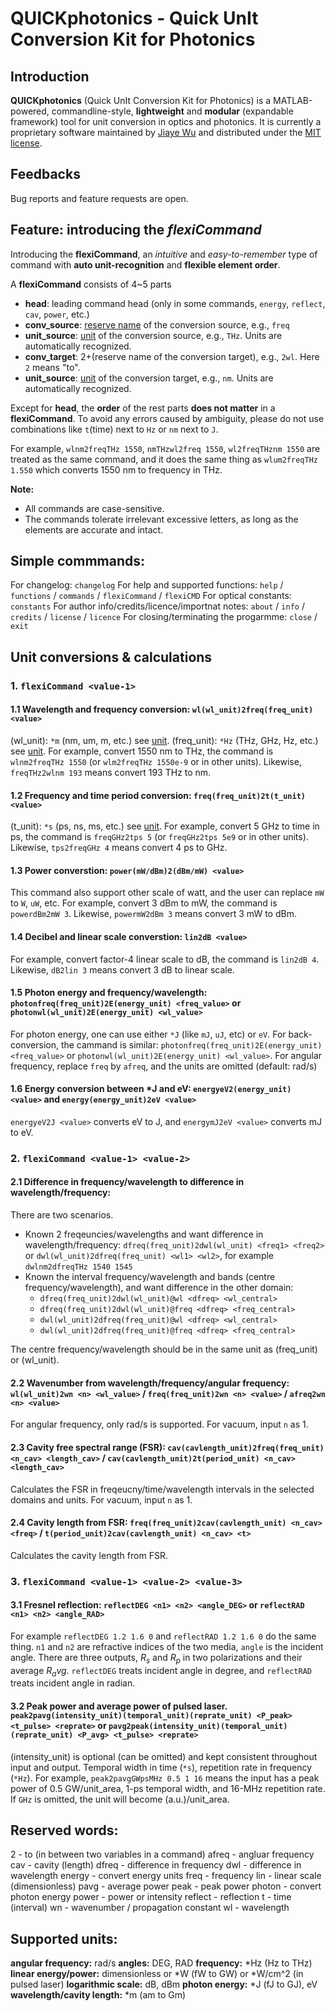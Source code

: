 # QUICKphotonics - Quick UnIt Conversion Kit for Photonics

## Introduction

**QUICKphotonics** (Quick UnIt Conversion Kit for Photonics) is a MATLAB-powered, commandline-style, **lightweight** and **modular** (expandable framework) tool for unit conversion in optics and photonics. It is currently a proprietary software maintained by [Jiaye Wu](https://jiaye-wu.github.io) and distributed under the [MIT license](https://opensource.org/license/mit).

## Feedbacks

Bug reports and feature requests are open.

## Feature: introducing the *flexiCommand*

Introducing the **flexiCommand**, an *intuitive* and *easy-to-remember* type of command with **auto unit-recognition** and **flexible element order**.

A **flexiCommand** consists of 4~5 parts

- **head**: leading command head (only in some commands, ```energy```, ```reflect```, ```cav```, ```power```, etc.)
- **conv_source**: [reserve name](#reserved-words) of the conversion source, e.g., ```freq``` 
- **unit_source**: [unit](#supported-units) of the conversion source, e.g., ```THz```. Units are automatically recognized.
- **conv_target**: 2+(reserve name of the conversion target), e.g., ```2wl```. Here ```2``` means "to".
- **unit_source**: [unit](#supported-units) of the conversion target, e.g., ```nm```. Units are automatically recognized.
  
Except for **head**, the **order** of the rest parts **does not matter** in a **flexiCommand**. 
To avoid any errors caused by ambiguity, please do not use combinations like ```t```(time) next to ```Hz``` or ```nm``` next to ```J```. 

For example, ```wlnm2freqTHz 1550```, ```nmTHzwl2freq 1550```, ```wl2freqTHznm 1550``` are treated as the same command, and it does the same thing as ```wlum2freqTHz 1.550``` which converts 1550 nm to frequency in THz.

**Note:** 

- All commands are case-sensitive. 
- The commands tolerate irrelevant excessive letters, as long as the elements are accurate and intact. 

## Simple commmands:

For changelog: ```changelog```
For help and supported functions: ```help``` / ```functions``` / ```commands``` / ```flexiCommand``` / ```flexiCMD```
For optical constants: ```constants```
For author info/credits/licence/importnat notes: ```about``` / ```info``` / ```credits``` / ```license``` / ```licence```
For closing/terminating the progarmme: ```close``` / ```exit```

## Unit conversions & calculations

### 1. ```flexiCommand <value-1>```

#### 1.1 Wavelength and frequency conversion: ```wl(wl_unit)2freq(freq_unit) <value>```

(wl_unit): ```*m``` (nm, um, m, etc.) see [unit](#supported-units).
(freq_unit): ```*Hz``` (THz, GHz, Hz, etc.) see [unit](#supported-units).
For example, convert 1550 nm to THz, the command is ```wlnm2freqTHz 1550``` (or ```wlm2freqTHz 1550e-9``` or in other units).
Likewise, ```freqTHz2wlnm 193``` means convert 193 THz to nm.

#### 1.2 Frequency and time period conversion: ```freq(freq_unit)2t(t_unit) <value>```

(t_unit): ```*s``` (ps, ns, ms, etc.) see [unit](#supported-units).
For example, convert 5 GHz to time in ps, the command is ```freqGHz2tps 5``` (or ```freqGHz2tps 5e9``` or in other units).
Likewise, ```tps2freqGHz 4``` means convert 4 ps to GHz.

#### 1.3 Power converstion: ```power(mW/dBm)2(dBm/mW) <value>```

This command also support other scale of watt, and the user can replace ```mW``` to ```W```, ```uW```, etc.
For example, convert 3 dBm to mW, the command is ```powerdBm2mW 3```.
Likewise, ```powermW2dBm 3``` means convert 3 mW to dBm.

#### 1.4 Decibel and linear scale converstion: ```lin2dB <value>```

For example, convert factor-4 linear scale to dB, the command is ```lin2dB 4```.
Likewise, ```dB2lin 3``` means convert 3 dB to linear scale.

#### 1.5 Photon energy and frequency/wavelength: ```photonfreq(freq_unit)2E(energy_unit) <freq_value>``` or ```photonwl(wl_unit)2E(energy_unit) <wl_value>```

For photon energy, one can use either ```*J``` (like ```mJ```, ```uJ```, etc) or ```eV```.
For back-conversion, the cammand is similar: ```photonfreq(freq_unit)2E(energy_unit) <freq_value>``` or ```photonwl(wl_unit)2E(energy_unit) <wl_value>```.
For angular frequency, replace ```freq``` by ```afreq```, and the units are omitted (default: rad/s)

#### 1.6 Energy conversion between *J and eV: ```energyeV2(energy_unit) <value>``` and ```energy(energy_unit)2eV <value>``` 

```energyeV2J <value>``` converts eV to J, and ```energymJ2eV <value>``` converts mJ to eV.

### 2. ```flexiCommand <value-1> <value-2>```

#### 2.1 Difference in frequency/wavelength to difference in wavelength/frequency: 

There are two scenarios.
- Known 2 freqeuncies/wavelengths and want difference in wavelength/frequency: ```dfreq(freq_unit)2dwl(wl_unit) <freq1> <freq2>``` or ```dwl(wl_unit)2dfreq(freq_unit) <wl1> <wl2>```, for example ```dwlnm2dfreqTHz 1540 1545```
- Known the interval frequency/wavelength and bands (centre frequency/wavelength), and want difference in the other domain: 
  - ```dfreq(freq_unit)2dwl(wl_unit)@wl <dfreq> <wl_central>```
  - ```dfreq(freq_unit)2dwl(wl_unit)@freq <dfreq> <freq_central>```
  - ```dwl(wl_unit)2dfreq(freq_unit)@wl <dfreq> <wl_central>```
  - ```dwl(wl_unit)2dfreq(freq_unit)@freq <dfreq> <freq_central>```

The centre frequency/wavelength should be in the same unit as (freq_unit) or (wl_unit).

#### 2.2 Wavenumber from wavelength/frequency/angular frequency: ```wl(wl_unit)2wn <n> <wl_value>``` / ```freq(freq_unit)2wn <n> <value>``` / ```afreq2wn <n> <value>```

For angular frequency, only rad/s is supported. For vacuum, input ```n``` as 1.

#### 2.3 Cavity free spectral range (FSR): ```cav(cavlength_unit)2freq(freq_unit) <n_cav> <length_cav>``` / ```cav(cavlength_unit)2t(period_unit) <n_cav> <length_cav>```

Calculates the FSR in freqeucny/time/wavelength intervals in the selected domains and units. For vacuum, input ```n``` as 1.

#### 2.4 Cavity length from FSR: ```freq(freq_unit)2cav(cavlength_unit) <n_cav> <freq>``` / ```t(period_unit)2cav(cavlength_unit) <n_cav> <t>```

Calculates the cavity length from FSR.

### 3. ```flexiCommand <value-1> <value-2> <value-3>```

#### 3.1 Fresnel reflection: ```reflectDEG <n1> <n2> <angle_DEG>``` or ```reflectRAD <n1> <n2> <angle_RAD>```

For example ```reflectDEG 1.2 1.6 0``` and ```reflectRAD 1.2 1.6 0``` do the same thing.
```n1``` and ```n2``` are refractive indices of the two media, ```angle``` is the incident angle. There are three outputs, $R_s$ and $R_p$ in two polarizations and their average $R_avg$.
```reflectDEG``` treats incident angle in degree, and ```reflectRAD``` treats incident angle in radian.

#### 3.2 Peak power and average power of pulsed laser. ```peak2pavg(intensity_unit)(temporal_unit)(reprate_unit) <P_peak> <t_pulse> <reprate>``` or ```pavg2peak(intensity_unit)(temporal_unit)(reprate_unit) <P_avg> <t_pulse> <reprate>```

(intensity_unit) is optional (can be omitted) and kept consistent throughout input and output.
Temporal width in time (```*s```), repetition rate in frequency (```*Hz```).
For example, ```peak2pavgGWpsMHz 0.5 1 16``` means the input has a peak power of 0.5 GW/unit_area, 1-ps temporal width, and 16-MHz repetition rate. If ```GHz``` is omitted, the unit will become (a.u.)/unit_area.

## Reserved words:

2 - to (in between two variables in a command)
afreq - angluar frequency
cav - cavity (length)
dfreq - difference in frequency
dwl - difference in wavelength
energy -  convert energy units
freq - frequency
lin - linear scale (dimensionless)
pavg - average power
peak - peak power
photon - convert photon energy
power - power or intensity
reflect - reflection
t - time (interval)
wn - wavenumber / propagation constant
wl - wavelength

## Supported units:

**angular frequency:** rad/s
**angles:** DEG, RAD
**frequency:** *Hz (Hz to THz)
**linear energy/power:** dimensionless or *W (fW to GW) or *W/cm^2 (in pulsed laser)
**logarithmic scale:** dB, dBm
**photon energy:** *J (fJ to GJ), eV
**wavelength/cavity length:** *m (am to Gm)